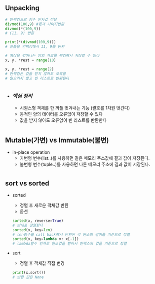 ## Unpacking
    
```py
# 언팩킹으로 함수 인자값 전달
divmod(100,9) #몫과 나머지반환
divmod(*(100,9))
# (11, 9) 반환

print(*(divmod(100,9)))
# 튜플을 언팩킹해서 11, 9를 반환

# 예상을 벗어나는 양의 자료를 팩킹해서 저장할 수 있다
x, y, *rest = range(10)

x, y, *rest = range(2)
# 언팩킹은 값을 받지 않아도 오류를
# 일으키지 않고 빈 리스트로 반환된다



```
- ### ***핵심 정리***
    - 시퀀스형 객체를 한 꺼풀 벗겨내는 기능 (괄호를 1차원 벗긴다)
    - 동적인 양의 데이터를 오류없이 저장할 수 있다
    - 값을 받지 않아도 오류없이 빈 리스트를 반환한다
#
## Mutable(가변) vs Immutable(불변)
- in-place operation
    - 가변형 변수(list..)를 사용하면 같은 메모리 주소값에 결과 값이 저장된다.
    - 불변형 변수(tuple..)를 사용하면 다른 메모리 주소에 결과 값이 저장된다.

#
## sort vs sorted
- sorted
    - 정렬 후 새로운 객체값 반환
    - 옵션
    ```py
    sorted(x, reverse=True)
    # 반대로 정렬한다
    sorted(x, key=len)
    # len함수를 call back해서 반환된 각 원소의 길이를 기준으로 정렬
    sorted(x, key=lambda x: x[-1])
    # lambda함수 인자로 원소값을 받아서 인덱스의 값을 기준으로 정렬    
- sort
    - 정렬 후 객체값 직접 변경

    ```py
    print(x.sort())
    # 반환 값은 None
    ```

    